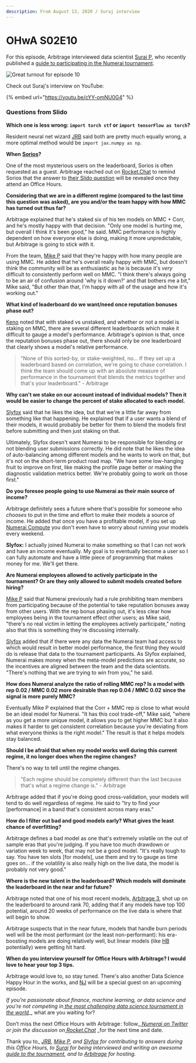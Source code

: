 ```yaml
---
description: From August 13, 2020 / Suraj interview
---
```


# OHwA S02E10

For this episode, Arbitrage interviewed data scientist [Suraj P](https://numer.ai/surajp), who recently published a [guide to participating in the Numerai tournament](https://medium.com/@parmarsuraj99/a-guide-to-the-hardest-data-science-tournament-on-the-planet-748f46e83690).

![Great turnout for episode 10](../../../.gitbook/assets/everybody.png)

Check out Suraj's interview on YouTube:

{% embed url="https://youtu.be/cYY-omNU0G4" %}

### Questions from Slido

**Which one is less wrong: `import torch stf` or `import tensorFlow as torch`?**

Resident neural net wizard [JRB](https://numer.ai/jrb) said both are pretty much equally wrong, a more optimal method would be `import jax.numpy as np`.

**When** [**Sorios**](https://numer.ai/sorios)**?**

One of the most mysterious users on the leaderboard, Sorios is often requested as a guest. Arbitrage reached out on [Rocket.Chat](https://community.numer.ai) to remind Sorios that the answer to [their Slido question](ohwa-s02e06.md#questions-from-slido) will be revealed once they attend an Office Hours.

**Considering that we are in a different regime (compared to the last time this question was asked), are you and/or the team happy with how MMC has turned out thus far?**

Arbitrage explained that he's staked six of his ten models on MMC + Corr, and he's mostly happy with that decision. "Only one model is hurting me, but overall I think it's been good," he said. MMC performance is highly dependent on how everyone else is doing, making it more unpredictable, but Arbitrage is going to stick with it.

From the team, [Mike P](https://numer.ai/master\_key) said that they're happy with how many people are using MMC. He added that he's overall really happy with MMC, but doesn't think the community will be as enthusiastic as he is because it's _very_ difficult to consistently perform well on MMC. "I think there's always going to be an air of confusion around 'why is it down?' and that bothers me a bit," Mike said, "But other than that, I'm happy with all of the usage and how it's working out."

**What kind of leaderboard do we want/need once reputation bonuses phase out?**

[Keno](https://numer.ai/wander) noted that with staked vs unstaked, and whether or not a model is staking on MMC, there are several different leaderboards which make it difficult to gauge a model's performance. Arbitrage's opinion is that, once the reputation bonuses phase out, there should only be one leaderboard that clearly shows a model's relative performance.

> "None of this sorted-by, or stake-weighted, no... If they set up a leaderboard based on correlation, we're going to chase correlation. I think the team should come up with an absolute measure of performance in the tournament that blends the metrics together and that's your leaderboard." - Arbitrage

**Why can't we stake on our account instead of individual models? Then it would be easier to change the percent of stake allocated to each model.**

[Slyfox](https://twitter.com/ansonschu) said that he likes the idea, but that we're a little far away from something like that happening. He explained that if a user wants a blend of their models, it would probably be better for them to blend the models first before submitting and then just staking on that.

Ultimately, Slyfox doesn't want Numerai to be responsible for blending or not blending user submissions correctly. He did note that he likes the idea of auto-balancing among different models and he wants to work on that, but it's not on the short-term product road map. "We have some low-hanging fruit to improve on first, like making the profile page better or making the diagnostic validation metrics better. We're probably going to work on those first."

**Do you foresee people going to use Numerai as their main source of income?**

Arbitrage definitely sees a future where that's possible for someone who _chooses_ to put in the time and effort to make their models a source of income. He added that once you have a profitable model, if you set up [Numerai Compute](https://docs.numer.ai/tournament/compute) you don't even have to worry about running your models every weekend.

**Slyfox:** I actually joined Numerai to make something so that I can not work and have an income eventually. My goal is to eventually become a user so I can fully automate and have a little piece of programming that makes money for me. We'll get there.

**Are Numerai employees allowed to actively participate in the tournament? Or are they only allowed to submit models created before hiring?**

[Mike P](https://numer.ai/master\_key) said that Numerai previously had a rule prohibiting team members from participating because of the potential to take reputation bonuses away from other users. With the rep bonus phasing out, it's less clear how employees being in the tournament effect other users; as Mike said, "there's no real victim in letting the employees actively participate," noting also that this is something they're discussing internally.

[Slyfox](https://twitter.com/ansonschu) added that if there were any data the Numerai team had access to which would result in better model performance, the first thing they would do is release that data to the tournament participants. As Slyfox explained, Numerai makes money when the meta-model predictions are accurate, so the incentives are aligned between the team and the data scientists. "There's nothing that we are trying to win from you," he said.

**How does Numerai analyze the ratio of rolling MMC rep? Is a model with rep 0.02 / MMC 0.02 more desirable than rep 0.04 / MMC 0.02 since the signal is more purely MMC?**

Eventually Mike P explained that the Corr + MMC rep is close to what would be an ideal model for Numerai. "It has this cool trade-off," Mike said, "where as you get a more unique model, it allows you to get higher MMC but it also makes it harder to get consistent correlation because you're deviating from what everyone thinks is the right model." The result is that it helps models stay balanced.

**Should I be afraid that when my model works well during this current regime, it no longer does when the regime changes?**

There's no way to tell until the regime changes.

> "Each regime should be completely different than the last because that's what a regime change is." - Arbitrage

Arbitrage added that if you're doing good cross-validation, your models will tend to do well regardless of regime. He said to "try to find your \[performance] in a band that's consistent across many eras."

**How do I filter out bad and good models early? What gives the least chance of overfitting?**

Arbitrage defines a bad model as one that's extremely volatile on the out of sample eras that you're judging. If you have too much drawdown or variation week to week, that may not be a good model. "It's really tough to say. You have ten slots \[for models], use them and try to gauge as time goes on... if the volatility is also really high on the live data, the model is probably not very good."

**Where is the new talent in the leaderboard? Which models will dominate the leaderboard in the near and far future?**

Arbitrage noted that one of his most recent models, [Arbitrage 3](https://numer.ai/arbitrage3), shot up on the leaderboard to around rank 70, adding that if any models have top 100 potential, around 20 weeks of performance on the live data is where that will begin to show.

Arbitrage suspects that in the near future, models that handle burn periods well will be the most performant (or the least non-performant): his era-boosting models are doing relatively well, but linear models (like [HB](https://numer.ai/hb) potentially) were getting hit hard.

**When do you interview yourself for Office Hours with Arbitrage? I would love to hear your top 3 tips.**

Arbitrage would love to, so stay tuned. There's also another Data Science Happy Hour in the works, and [NJ](https://twitter.com/tasha\_jade) will be a special guest on an upcoming episode.

_If you’re passionate about finance, machine learning, or data science and you’re not competing in_[ _the most challenging data science tournament in the world_](https://numer.ai/tournament)\_, what are you waiting for?

Don’t miss the next Office Hours with Arbitrage : follow\_[ _Numerai on Twitter_](http://twitter.com/numerai) _or join the discussion on_[ _Rocket.Chat_](https://community.numer.ai/home) \_for the next time and date.

Thank you to\_ [_JRB_](https://numer.ai/jrb)_,_ [_Mike P_](https://twitter.com/easymikep)_, and_ [_Slyfox_](https://twitter.com/ansonschu) _for contributing to answers during this Office Hours, to_ [_Suraj_](https://numer.ai/surajp) _for being interviewed and writing an awesome_ [_guide to the tournament_](https://medium.com/@parmarsuraj99/a-guide-to-the-hardest-data-science-tournament-on-the-planet-748f46e83690)_,_ _and to_ [_Arbitrage_](https://numer.ai/arbitrage) _for hosting._
